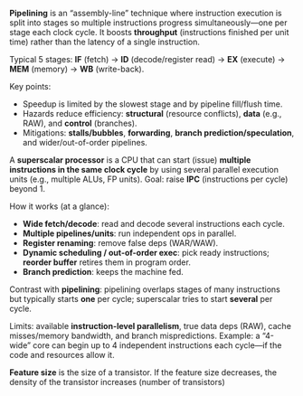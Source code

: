 **Pipelining** is an “assembly-line” technique where instruction execution is split into stages so multiple instructions progress simultaneously—one per stage each clock cycle. It boosts **throughput** (instructions finished per unit time) rather than the latency of a single instruction.

Typical 5 stages: **IF** (fetch) → **ID** (decode/register read) → **EX** (execute) → **MEM** (memory) → **WB** (write-back).

Key points:

* Speedup is limited by the slowest stage and by pipeline fill/flush time.
* Hazards reduce efficiency: **structural** (resource conflicts), **data** (e.g., RAW), and **control** (branches).
* Mitigations: **stalls/bubbles**, **forwarding**, **branch prediction/speculation**, and wider/out-of-order pipelines.

A **superscalar processor** is a CPU that can start (issue) **multiple instructions in the same clock cycle** by using several parallel execution units (e.g., multiple ALUs, FP units). Goal: raise **IPC** (instructions per cycle) beyond 1.

How it works (at a glance):

* **Wide fetch/decode**: read and decode several instructions each cycle.
* **Multiple pipelines/units**: run independent ops in parallel.
* **Register renaming**: remove false deps (WAR/WAW).
* **Dynamic scheduling / out-of-order exec**: pick ready instructions; **reorder buffer** retires them in program order.
* **Branch prediction**: keeps the machine fed.

Contrast with **pipelining**: pipelining overlaps stages of many instructions but typically starts **one** per cycle; superscalar tries to start **several** per cycle.

Limits: available **instruction-level parallelism**, true data deps (RAW), cache misses/memory bandwidth, and branch mispredictions. Example: a “4-wide” core can begin up to 4 independent instructions each cycle—if the code and resources allow it.

**Feature size** is the size of a transistor. If the feature size decreases, the density of the transistor increases (number of transistors)